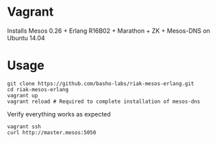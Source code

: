 # Vagrant

Installs Mesos 0.26 + Erlang R16B02 + Marathon + ZK + Mesos-DNS on Ubuntu 14.04

# Usage

```
git clone https://github.com/basho-labs/riak-mesos-erlang.git
cd riak-mesos-erlang
vagrant up
vagrant reload # Required to complete installation of mesos-dns
```

Verify everything works as expected

```
vagrant ssh
curl http://master.mesos:5050
```
